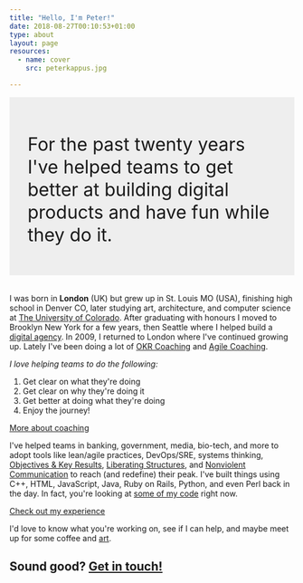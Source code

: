 ```yaml
---
title: "Hello, I'm Peter!"
date: 2018-08-27T00:10:53+01:00
type: about
layout: page
resources:
  - name: cover
    src: peterkappus.jpg

---
```


<div style="background: #eee; padding: 2rem 2rem 1.2rem 2rem; margin-bottom: 2rem; font-size: 2rem;">
  <p style="line-height: 2.5rem"> For the past twenty years I've helped teams to get better at building digital products and have fun while they do it.</p>
</div>

I was born in **London** (UK) but grew up in St. Louis MO (USA), finishing high school in Denver CO, later studying art, architecture, and computer science at [The University of Colorado](https://www.colorado.edu/). After graduating with honours I moved to Brooklyn New York for a few years, then Seattle where I helped build a [digital agency](http://designcommission.com/). In 2009, I returned to London where I've continued growing up. Lately I've been doing a lot of [OKR Coaching](/okr-consulting) and [Agile Coaching](/cv).

_I love helping teams to do the following:_

1. Get clear on what they're doing 
2. Get clear on why they're doing it
3. Get better at doing what they're doing
4. Enjoy the journey!

<a href="/coaching" class="btn btn-primary btn-lg">More about coaching</a> 


I've helped teams in banking, government, media, bio-tech, and more to adopt tools like lean/agile practices, DevOps/SRE, systems thinking, [Objectives & Key Results](/okr-consulting), [Liberating Structures](http://www.liberatingstructures.com/), and [Nonviolent Communication](/nvc) to reach (and redefine) their peak. I've built things using C++, HTML, JavaScript, Java, Ruby on Rails, Python, and even Perl back in the day. In fact, you're looking at [some of my code](/colophon) right now.

<a href="/cv" class="btn btn-primary btn-lg">Check out my experience</a> 

I'd love to know what you're working on, see if I can help, and maybe meet up for some coffee and <a href="/art">art</a>.

## Sound good? [Get in touch!](/contact)

